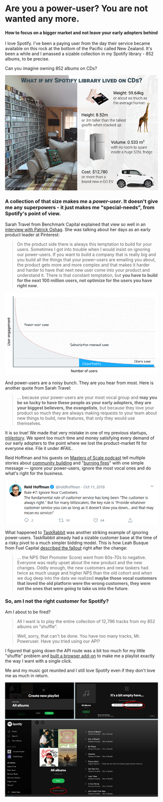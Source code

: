 # Are you a power-user? You are not wanted any more.
#### How to focus on a bigger market and not leave your early adopters behind

I love Spotify. I've been a paying user from the day their service became available on this rock at the bottom of the Pacific called New Zealand. It's been a while and I amassed a sizable collection in my Spotify library - 852 albums, to be precise.

Can you imagine owning 852 albums on CDs?

![852 cds in perspective](852-cds.png)

### A collection of that size makes me a *power-user*. It doesn't give me any superpowers - it just makes me "special-needs", from Spotify's point of view.

Sarah Travel from Benchmark Capital explained that view so well in an [interview with Patrick Oshag](https://open.spotify.com/episode/46Yi7ta1rI9vVaGRJVA0UK). She was talking about her days as an early product leader at Pinterest: 

> On the product side there is always this temptation to build for your users. Sometimes I got into trouble when I would insist on ignoring our power-users. If you want to build a company that is really big and you build all the things that your power-users are emailing you about, the product gets more and more complex and that makes it harder and harder to have that next new user come into your product and understand it. There is that constant temptation, but **you have to build for the next 100 million users, not optimize for the users you have right now**.

![power users vs opportunity graph](usage-graph.png)

And power-users are a noisy bunch. They are you hear from most. Here is another quote from Sarah Travel:

> ... because your power-users are your most vocal group and **may you be so lucky to have these people as your early adopters, they are your biggest believers, the evangelists**, but because they love your product so much they are always making requests to your team about new things to build, new features, that only they would use themselves.

It is so true! We made that very mistake in one of my previous startups, [mVentory](http://mventory.com). We spent too much time and money satisfying every demand of our early adopters to the point where we lost the product-market fit for everyone else. File it under *#FAIL*. 

Reid Hoffman and his guests on [Masters of Scale podcast](https://mastersofscale.com/) tell multiple stories about [community building](https://mastersofscale.com/caterina-fake-build-a-more-human-internet/) and "[burning fires](https://open.spotify.com/episode/4u0S0P2gL70g6CcbeiZzM7)" with one simple message — ignore your power-users, ignore the most vocal ones and do what's right for the business.

![Ried Hoffman tweet](ried-hoffman-tweet.png)


What happened to [TaskRabbit](https://www.taskrabbit.com/) was another striking example of ignoring power-users. TaskRabbit already had a sizable customer base at the time of a risky pivot to a much simpler bidding model. This is how Leah Busque from Fuel Capital [described the fallout](https://www.saastr.com/saastr-podcasts-for-the-week-with-zylo-and-taskrabbit-july-26-2019/) right after the change:

> ... the NPS (Net Promoter Score) went from 60s-70s to negative. Everyone was really upset about the new product and the new changes. Oddly enough, the new customers and new taskers had twice as much usage and higher NPS than the old cohort and when we dug deep into the data we realized **maybe those vocal customers that loved the old platform were the wrong customers, they were not the ones that were going to take us into the future**.

### So, am I not the right customer for Spotify? 
Am I about to be fired?

> All I want is to play the entire collection of 12,796 tracks from my 852 albums on "shuffle".

> Well, sorry, that can't be done. You have too many tracks, Mr. Poweruser. Have you tried using our API?


I figured that going down the API route was a bit too much for my little "shuffle" problem and [built a browser add-on](https://github.com/rimutaka/spotify-play-all-saved-albums) to make me a playlist exactly the way I want with a single click. 

Me and my music got reunited and I still love Spotify even if they don't love me as much in return.

![spotify play all albums addon](addon.png)

